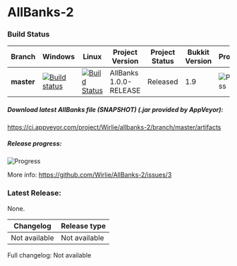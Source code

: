 # AllBanks-2 

### Build Status
| Branch | Windows | Linux | Project Version | Project Status | Bukkit Version | Progress |
|-------------|---------|-------------|--------------|------------|------------|----------|
| **master**  | [![Build status](https://ci.appveyor.com/api/projects/status/3tcj45g7880hre7m/branch/master?svg=true)](https://ci.appveyor.com/project/Wirlie/allbanks-2/branch/master) | [![Build Status](https://travis-ci.org/Wirlie/AllBanks-2.svg?branch=master)](https://travis-ci.org/Wirlie/AllBanks-2) | AllBanks 1.0.0-RELEASE | Released | 1.9 | ![Progress](http://progressed.io/bar/100) |

##### Download latest AllBanks file (SNAPSHOT) (.jar provided by AppVeyor):
https://ci.appveyor.com/project/Wirlie/allbanks-2/branch/master/artifacts

##### Release progress:
![Progress](http://progressed.io/bar/100)

More info: https://github.com/Wirlie/AllBanks-2/issues/3

### Latest Release:
None.

| Changelog     | Release type |
|---------------|-----------|
| Not available | Not available |

Full changelog: Not available
